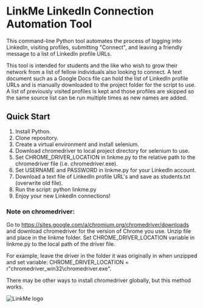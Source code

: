 # LinkMe LinkedIn Connection Automation Tool

This command-line Python tool automates the process of logging into LinkedIn,
visiting profiles, submitting "Connect", and leaving a friendly message to a list 
of LinkedIn profile URLs. 

This tool is intended for students and the like who wish to grow their network 
from a list of fellow individuals also looking to connect. A text document such as a 
Google Docs file can hold the list of LinkedIn profile URLs and is manually downloaded 
to the project folder for the script to use. A list of previously visited profiles 
is kept and those profiles are skipped so the same source list can be run multiple
times as new names are added.


## Quick Start 

1. Install Python.
2. Clone repository.
3. Create a virtual environment and install selenium.
4. Download chromedriver to local project directory for selenium to use.
5. Set CHROME_DRIVER_LOCATION in linkme.py to the relative path to the chromedriver 
   file (i.e. chromedriver.exe).
6. Set USERNAME and PASSWORD in linkme.py for your LinkedIn account.
7. Download a text file of LinkedIn profile URL's and save as students.txt
   (overwrite old file).
8. Run the script: python linkme.py
9. Enjoy your new LinkedIn connections!


### Note on chromedriver:

Go to https://sites.google.com/a/chromium.org/chromedriver/downloads and download
chromedriver for the version of Chrome you use. Unzip file and place in the linkme
folder. Set CHROME_DRIVER_LOCATION variable in linkme.py to the local path 
of the driver file.

For example, leave the driver in the folder it was originally in when unzipped
and set variable: 
CHROME_DRIVER_LOCATION = r"chromedriver_win32\chromedriver.exe".

There may be other ways to install chromedriver globally, but this method works.



![LinkMe logo](https://repository-images.githubusercontent.com/256674880/e5de8900-80f9-11ea-9ff4-3c3b16893bb9)
